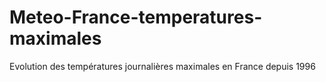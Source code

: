 # Meteo-France-temperatures-maximales
Evolution des températures journalières maximales en France depuis 1996
